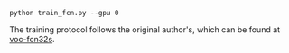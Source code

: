 ```
python train_fcn.py --gpu 0
```


The training protocol follows the original author's, which can be found at 
[voc-fcn32s](https://github.com/shelhamer/fcn.berkeleyvision.org/tree/master/voc-fcn32s).
